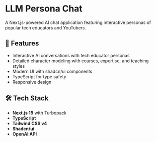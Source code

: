 # LLM Persona Chat

A Next.js-powered AI chat application featuring interactive personas of popular tech educators and YouTubers.

## 🚀 Features

- Interactive AI conversations with tech educator personas
- Detailed character modeling with courses, expertise, and teaching styles
- Modern UI with shadcn/ui components
- TypeScript for type safety
- Responsive design

## 🛠 Tech Stack

- **Next.js 15** with Turbopack
- **TypeScript**
- **Tailwind CSS v4**
- **Shadcn/ui**
- **OpenAI API**


